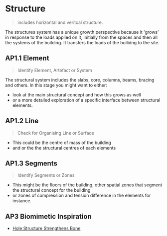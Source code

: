 # Structure

>includes horizontal and veritcal structure.

The structures system has a unique growth perspective because it 'grows' in response to the loads applied on it, initially from the spaces and then all the systems of the building. It transfers the loads of the builidng to the site.

## AP1.1 Element
> Identify Element, Artefact or System

The structural system includes the slabs, core, columns, beams, bracing and others. In this stage you might want to  either:
* look at the main structural concept and how this grows as well
* or a more detailed exploration of a specific interface between structural elements.

## AP1.2 Line
> Check for Organising Line or Surface

* This could be the centre of mass of the building
* and or the the structural centres of each elements

## AP1.3 Segments
> Identify Segments or Zones

* This might be the floors of the building, other spatial zones that segment the structural concept for the building
* or zones of compression and tension difference in the elements for instance.

<!--

## AP1.4 Scope
> Define the Scope of the Study

Next you should scope your investigation of the service system segments. This is up to you to define.

## AP1.5 Features
> Identify Features

Here you need to identify the features for each of the fire segments that are in the scope of your study. 

-->
## AP3 Biomimetic Inspiration
* [Hole Structure Strengthens Bone](https://asknature.org/strategy/hole-structure-strengthens-bone/)
